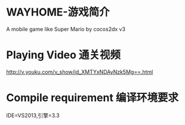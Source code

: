 # WAYHOME-游戏简介
A mobile game like Super Mario by cocos2dx v3

# Playing Video  通关视频
http://v.youku.com/v_show/id_XMTYxNDAyNzk5Mg==.html

# Compile requirement 编译环境要求
IDE=VS2013,引擎=3.3
